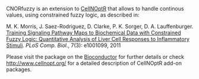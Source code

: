 CNORfuzzy is an extension to [CellNOptR](www.cellnopt.org)  that allows to handle continous values, using constrained fuzzy logic, as described in:

M. K. Morris, J. Saez-Rodriguez, D. Clarke, P. K. Sorger, D. A. Lauffenburger. [Training Signaling Pathway Maps to Biochemical Data with Constrained Fuzzy Logic: Quantitative Analysis of Liver Cell Responses to Inflammatory Stimuli](http://www.pubmedcentral.nih.gov/articlerender.fcgi?artid=3048376&tool=pmcentrez&rendertype=abstract). *PLoS Comp. Biol.*, 7(3): e1001099, 2011

Please visit the package on the [Bioconductor](http://www.bioconductor.org/packages/release/bioc/html/CNORfuzzy.html) for further details or check http://www.cellnopt.org/ for a detailed description of CellNOptR add-on packages.



